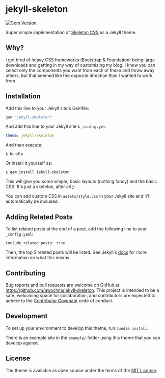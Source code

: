 # jekyll-skeleton #

[![Gem Version](https://badge.fury.io/rb/jekyll-skeleton.svg)](https://badge.fury.io/rb/jekyll-skeleton)

Super simple implementation of [Skeleton CSS](http://getskeleton.com) as a Jekyll theme.

## Why? ##

I got tired of heavy CSS frameworks (Bootstrap & Foundation) being large downloads and getting in my way of customizing my blog.
I know you can select only the components you want from each of these and throw away others, but that seemed like the opposite direction than I wanted to work from.

## Installation ##

Add this line to your Jekyll site's Gemfile:

```ruby
gem "jekyll-skeleton"
```

And add this line to your Jekyll site's `_config.yml`:

```yaml
theme: jekyll-skeleton
```

And then execute:

    $ bundle

Or install it yourself as:

    $ gem install jekyll-skeleton

This will give you some simple, basic layouts (nothing fancy) and the basic CSS.
It's just a skeleton, after all ;)

You can add custom CSS in `assets/style.css` in your Jekyll site and it'll automatically be included.

## Adding Related Posts ##

To list related posts at the end of a post, add the following line to your `_config.yaml`:

    include_related_posts: true

Then, the top 5 related posts will be listed.
See Jekyll's [docs](https://jekyllrb.com/docs/variables/#site-variables) for more information on what this means.

## Contributing

Bug reports and pull requests are welcome on GitHub at https://github.com/awochna/jekyll-skeleton. This project is intended to be a safe, welcoming space for collaboration, and contributors are expected to adhere to the [Contributor Covenant](http://contributor-covenant.org) code of conduct.

## Development

To set up your environment to develop this theme, run `bundle install`.

There is an example site in the `example/` folder using this theme that you can develop against.

## License

The theme is available as open source under the terms of the [MIT License](http://opensource.org/licenses/MIT).


